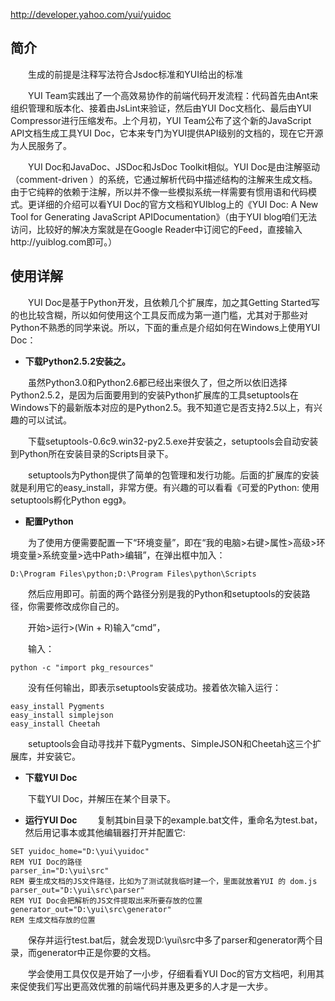 http://developer.yahoo.com/yui/yuidoc

## 简介 ##

　　生成的前提是注释写法符合Jsdoc标准和YUI给出的标准

　　YUI Team实践出了一个高效易协作的前端代码开发流程：代码首先由Ant来组织管理和版本化、接着由JsLint来验证，然后由YUI Doc文档化、最后由YUI Compressor进行压缩发布。上个月初，YUI Team公布了这个新的JavaScript API文档生成工具YUI Doc，它本来专门为YUI提供API级别的文档的，现在它开源为人民服务了。

　　YUI Doc和JavaDoc、JSDoc和JsDoc Toolkit相似。YUI Doc是由注解驱动（comment-driven ）的系统，它通过解析代码中描述结构的注解来生成文档。由于它纯粹的依赖于注解，所以并不像一些模拟系统一样需要有惯用语和代码模式。更详细的介绍可以看YUI Doc的官方文档和YUIblog上的《YUI Doc: A New Tool for Generating JavaScript APIDocumentation》（由于YUI blog咱们无法访问，比较好的解决方案就是在Google Reader中订阅它的Feed，直接输入http://yuiblog.com即可。）


## 使用详解 ##

　　YUI Doc是基于Python开发，且依赖几个扩展库，加之其Getting Started写的也比较含糊，所以如何使用这个工具反而成为第一道门槛，尤其对于那些对Python不熟悉的同学来说。所以，下面的重点是介绍如何在Windows上使用YUI Doc：

  * **下载Python2.5.2安装之。**

　　虽然Python3.0和Python2.6都已经出来很久了，但之所以依旧选择Python2.5.2，是因为后面要用到的安装Python扩展库的工具setuptools在Windows下的最新版本对应的是Python2.5。我不知道它是否支持2.5以上，有兴趣的可以试试。

　　下载setuptools-0.6c9.win32-py2.5.exe并安装之，setuptools会自动安装到Python所在安装目录的Scripts目录下。

　　setuptools为Python提供了简单的包管理和发行功能。后面的扩展库的安装就是利用它的easy\_install，非常方便。有兴趣的可以看看《可爱的Python: 使用setuptools孵化Python egg》。

  * **配置Python**

　　为了使用方便需要配置一下“环境变量”，即在“我的电脑>右键>属性>高级>环境变量>系统变量>选中Path>编辑”，在弹出框中加入：
```
D:\Program Files\python;D:\Program Files\python\Scripts
```
　　然后应用即可。前面的两个路径分别是我的Python和setuptools的安装路径，你需要修改成你自己的。

　　开始>运行>(Win + R)输入“cmd”，

　　输入：
```
python -c "import pkg_resources"
```

　　没有任何输出，即表示setuptools安装成功。接着依次输入运行：
```
easy_install Pygments
easy_install simplejson
easy_install Cheetah
```

　　setuptools会自动寻找并下载Pygments、SimpleJSON和Cheetah这三个扩展库，并安装它。

  * **下载YUI Doc**

　　下载YUI Doc，并解压在某个目录下。

  * **运行YUI Doc**
　　复制其bin目录下的example.bat文件，重命名为test.bat，然后用记事本或其他编辑器打开并配置它:

```
SET yuidoc_home="D:\yui\yuidoc"
REM YUI Doc的路径
parser_in="D:\yui\src"
REM 要生成文档的JS文件路径，比如为了测试就我临时建一个，里面就放着YUI 的 dom.js
parser_out="D:\yui\src\parser"
REM YUI Doc会把解析的JS文件提取出来所要存放的位置
generator_out="D:\yui\src\generator"
REM 生成文档存放的位置
```

　　保存并运行test.bat后，就会发现D:\yui\src中多了parser和generator两个目录，而generator中正是你要的文档。

　　学会使用工具仅仅是开始了一小步，仔细看看YUI Doc的官方文档吧，利用其来促使我们写出更高效优雅的前端代码并惠及更多的人才是一大步。